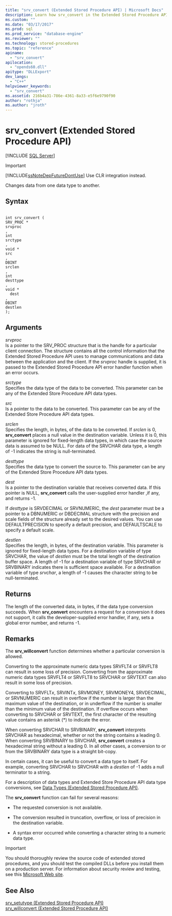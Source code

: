 ```yaml
---
title: "srv_convert (Extended Stored Procedure API) | Microsoft Docs"
description: Learn how srv_convert in the Extended Stored Procedure API changes data from one data type to another.
ms.custom: ""
ms.date: "03/17/2017"
ms.prod: sql
ms.prod_service: "database-engine"
ms.reviewer: ""
ms.technology: stored-procedures
ms.topic: "reference"
apiname: 
  - "srv_convert"
apilocation: 
  - "opends60.dll"
apitype: "DLLExport"
dev_langs: 
  - "C++"
helpviewer_keywords: 
  - "srv_convert"
ms.assetid: 216b4a31-786e-4361-8a33-e5f6e9790f90
author: "rothja"
ms.author: "jroth"
---
```

# srv_convert (Extended Stored Procedure API)
 [!INCLUDE [SQL Server](../../includes/applies-to-version/sqlserver.md)]
    
> [!IMPORTANT]  
>  [!INCLUDE[ssNoteDepFutureDontUse](../../includes/ssnotedepfuturedontuse-md.md)] Use CLR integration instead.  
  
 Changes data from one data type to another.  
  
## Syntax  
  
```  
  
int srv_convert (  
SRV_PROC *  
srvproc  
,  
int  
srctype  
,  
void *  
src  
,  
DBINT  
srclen  
,  
int  
desttype  
,  
void *  
  dest  
,  
DBINT  
destlen  
);  
```  
  
## Arguments  
 *srvproc*  
 Is a pointer to the SRV_PROC structure that is the handle for a particular client connection. The structure contains all the control information that the Extended Stored Procedure API uses to manage communications and data between the application and the client. If the *srvproc* handle is supplied, it is passed to the Extended Stored Procedure API error handler function when an error occurs.  
  
 *srctype*  
 Specifies the data type of the data to be converted. This parameter can be any of the Extended Store Procedure API data types.  
  
 *src*  
 Is a pointer to the data to be converted. This parameter can be any of the Extended Store Procedure API data types.  
  
 *srclen*  
 Specifies the length, in bytes, of the data to be converted. If *srclen* is 0, **srv_convert** places a null value in the destination variable. Unless it is 0, this parameter is ignored for fixed-length data types, in which case the source data is assumed to be NULL. For data of the SRVCHAR data type, a length of -1 indicates the string is null-terminated.  
  
 *desttype*  
 Specifies the data type to convert the source to. This parameter can be any of the Extended Store Procedure API data types.  
  
 *dest*  
 Is a pointer to the destination variable that receives converted data. If this pointer is NULL, **srv_convert** calls the user-supplied error handler ,if any, and returns -1.  
  
 If *desttype* is SRVDECIMAL or SRVNUMERIC, the *dest* parameter must be a pointer to a DBNUMERIC or DBDECIMAL structure with the precision and scale fields of the structure already set to the desired values. You can use DEFAULTPRECISION to specify a default precision, and DEFAULTSCALE to specify a default scale.  
  
 *destlen*  
 Specifies the length, in bytes, of the destination variable. This parameter is ignored for fixed-length data types. For a destination variable of type SRVCHAR, the value of *destlen* must be the total length of the destination buffer space. A length of -1 for a destination variable of type SRVCHAR or SRVBINARY indicates there is sufficient space available. For a destination variable of type *srvchar*, a length of -1 causes the character string to be null-terminated.  
  
## Returns  
 The length of the converted data, in bytes, if the data type conversion succeeds. When **srv_convert** encounters a request for a conversion it does not support, it calls the developer-supplied error handler, if any, sets a global error number, and returns -1.  
  
## Remarks  
 The **srv_willconvert** function determines whether a particular conversion is allowed.  
  
 Converting to the approximate numeric data types SRVFLT4 or SRVFLT8 can result in some loss of precision. Converting from the approximate numeric data types SRVFLT4 or SRVFLT8 to SRVCHAR or SRVTEXT can also result in some loss of precision.  
  
 Converting to SRVFLT*x*, SRVINT*x*, SRVMONEY, SRVMONEY4, SRVDECIMAL, or SRVNUMERIC can result in overflow if the number is larger than the maximum value of the destination, or in underflow if the number is smaller than the minimum value of the destination. If overflow occurs when converting to SRVCHAR or SRVTEXT, the first character of the resulting value contains an asterisk (*) to indicate the error.  
  
 When converting SRVCHAR to SRVBINARY, **srv_convert** interprets SRVCHAR as hexadecimal, whether or not the string contains a leading 0. When converting SRVBINARY to SRVCHAR, **srv_convert** creates a hexadecimal string without a leading 0. In all other cases, a conversion to or from the SRVBINARY data type is a straight bit-copy.  
  
 In certain cases, it can be useful to convert a data type to itself. For example, converting SRVCHAR to SRVCHAR with a *destlen* of -1 adds a null terminator to a string.  
  
 For a description of data types and Extended Store Procedure API data type conversions, see [Data Types &#40;Extended Stored Procedure API&#41;](../../relational-databases/extended-stored-procedures-reference/data-types-extended-stored-procedure-api.md).  
  
 The **srv_convert** function can fail for several reasons:  
  
-   The requested conversion is not available.  
  
-   The conversion resulted in truncation, overflow, or loss of precision in the destination variable.  
  
-   A syntax error occurred while converting a character string to a numeric data type.  
  
> [!IMPORTANT]  
>  You should thoroughly review the source code of extended stored procedures, and you should test the compiled DLLs before you install them on a production server. For information about security review and testing, see this [Microsoft Web site](https://go.microsoft.com/fwlink/?LinkID=54761&amp;clcid=0x409https://msdn.microsoft.com/security/).  
  
## See Also  
 [srv_setutype &#40;Extended Stored Procedure API&#41;](../../relational-databases/extended-stored-procedures-reference/srv-setutype-extended-stored-procedure-api.md)   
 [srv_willconvert &#40;Extended Stored Procedure API&#41;](../../relational-databases/extended-stored-procedures-reference/srv-willconvert-extended-stored-procedure-api.md)  
  
  
